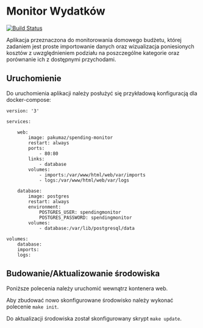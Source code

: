 Monitor Wydatków
========================

[![Build Status](https://travis-ci.org/pawel-mazur/spending-monitor.png)](https://travis-ci.org/pawel-mazur/spending-monitor)

Aplikacja przeznaczona do monitorowania domowego budżetu, 
której zadaniem jest proste importowanie danych oraz wizualizacja
poniesionych kosztów z uwzględnieniem podziału na poszczególne
kategorie oraz porównanie ich z dostępnymi przychodami.

## Uruchomienie

Do uruchomienia aplikacji należy posłużyć się przykładową konfiguracją dla docker-compose:

```
version: '3'

services:

    web:
        image: pakumaz/spending-monitor
        restart: always
        ports:
            - 80:80
        links:
            - database
        volumes:
            - imports:/var/www/html/web/var/imports
            - logs:/var/www/html/web/var/logs

    database:
        image: postgres
        restart: always
        environment:
            POSTGRES_USER: spendingmonitor
            POSTGRES_PASSWORD: spendingmonitor
        volumes:
            - database:/var/lib/postgresql/data

volumes:
    database:
    imports:
    logs:

```

## Budowanie/Aktualizowanie środowiska

Poniższe polecenia należy uruchomić wewnątrz kontenera web.

Aby zbudować nowo skonfigurowane środowisko należy wykonać polecenie `make init`.

Do aktualizacji środowiska został skonfigurowany skrypt `make update`.
